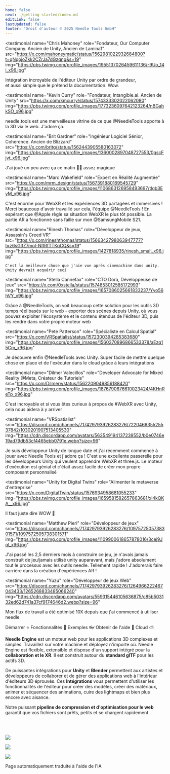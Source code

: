 ```yaml
---
home: false
next: ./getting-started/index.md
editLink: false
lastUpdated: false
footer: "Droit d'auteur © 2025 Needle Tools GmbH"
---
```


<discountbanner fallback_image="/docs/imgs/banner.webp" /> 

<quoteslides>

<testimonial
  name="Chris Mahoney"
  role="Fondateur, Our Computer Company. Ancien de Unity, Ancien de Lamina1"
  src="https://x.com/mahoneymatic/status/1562981022932684800?t=qNqojoZkk2CZrJa7dGzqng&s=19"
  img="https://pbs.twimg.com/profile_images/1955137026459611136/-9Uo_14i_x96.jpg"
>
Intégration incroyable de l'éditeur Unity par ordre de grandeur,  
  et aussi simple que le prétend la documentation. Wow.
</testimonial>

<testimonial 
  name="Kevin Curry" 
  role="Fondateur, Intangible.ai. Ancien de Unity"
  src="https://x.com/kmcurry/status/1574333302022062080"
  img="https://pbs.twimg.com/profile_images/1773236097642123264/nBGahkSO_x96.jpg"
>
needle.tools est une merveilleuse vitrine de ce que @NeedleTools apporte à la 3D via le web. J'adore ça.
</testimonial>

<testimonial
  name="Brit Gardner"
  role="Ingénieur Logiciel Sénior, Coherence. Ancien de Blizzard"
  src="https://x.com/britg/status/1562443905580163072"
  img="https://pbs.twimg.com/profile_images/1360002897048727553/0gscFjvt_x96.jpg"
>
J'ai joué un peu avec ça ce matin 🤯🤯 assez magique
</testimonial>

<testimonial
  name="Marc Wakefield"
  role="Expert en Réalité Augmentée"
  src="https://x.com/mrm_design/status/1567391880169545729"
  img="https://pbs.twimg.com/profile_images/1106863126958493697/tlgb3EyM_x96.jpg"
>
C'est énorme pour WebXR et les expériences 3D partagées et immersives ! Merci beaucoup d'avoir travaillé sur cela, l'équipe @NeedleTools ! En espérant que @Apple
 règle sa situation WebXR le plus tôt possible. La partie AR a fonctionné sans faille sur mon @SamsungMobile S21.
</testimonial>

<testimonial
  name="Rinesh Thomas"
  role="Développeur de jeux, Assassin's Creed VR"
  src="https://x.com/rineshthomas/status/1566342798063947777?t=z6sG3Z7mol-NfIRfTTKqCQ&s=19"
  img="https://pbs.twimg.com/profile_images/1427818935/rinesh_small_x96.jpg"
>
    C'est la meilleure chose que j'aie vue après cinemachine dans unity. Unity devrait acquérir ceci
</testimonial>

<testimonial
  name="Stella Cannefax"
  role="CTO Dora, Développeuse de jeux"
  src="https://x.com/0xstella/status/1574853012585172993"
  img="https://pbs.twimg.com/profile_images/1657086025661833237/Yyo56hVY_x96.jpg"
>
Grâce à @NeedleTools, on voit beaucoup cette solution pour les outils 3D temps réel basés sur le web - exporter des scènes depuis Unity, où vous pouvez exploiter l'écosystème et le contenu étendus de l'éditeur 3D, puis les rendre dans votre propre moteur web
</testimonial>

<testimonial
  name="Pete Patterson" 
  role="Spécialiste en Calcul Spatial"
  src="https://x.com/VRSpatialist/status/1572300394285383680"
  img="https://pbs.twimg.com/profile_images/1560370896866533378/aEzq15Cm_x96.jpg"
>
Je découvre enfin @NeedleTools avec Unity. Super facile de mettre quelque chose en place et de l'exécuter dans le cloud grâce à leurs
 intégrations
</testimonial>

<testimonial 
  name="Dilmer Valecillos" 
  role="Developer Advocate for Mixed Reality @Meta, Créateur de Tutoriels"
  src="https://x.com/Dilmerv/status/1562209049856188420"
  img="https://pbs.twimg.com/profile_images/1876790676610023424/4KHnReTp_x96.jpg"
>
 C'est incroyable et si vous êtes curieux à propos de #WebXR avec Unity, cela nous aidera à y arriver
</testimonial>

<testimonial 
  name="VRSpatialist" 
  src="https://discord.com/channels/717429793926283276/722046635525537842/1030201907513405530"
  img="https://cdn.discordapp.com/avatars/563549194137239552/b0e0746e19ad79db53cf4465ebb0791e.webp?size=96"
>
 Je suis développeur Unity de longue date et j'ai récemment commencé à jouer avec Needle Tools et j'adore ça ! C'est une excellente passerelle pour les développeurs Unity qui veulent apprendre WebXR et three.js. Le moteur d'exécution est génial et c'était assez facile de créer mon propre composant personnalisé
</testimonial>

<testimonial
  name="Unity for Digital Twins"
  role="Alimenter le metaverse d'entreprise"
  src="https://x.com/DigitalTwin/status/1576934958681055233"
  img="https://pbs.twimg.com/profile_images/1659581582657863681/xl4kQKA__x96.jpg"
>
Il faut juste dire WOW 🤩
</testimonial>

<testimonial
  name="Matthew Pieri" 
  role="Développeur de jeux"
  src="https://discord.com/channels/717429793926283276/1097572505738301571/1097572505738301571"
  img="https://pbs.twimg.com/profile_images/1109900618657878016/3cej9Jql_x96.jpg"
>
J'ai passé les 2,5 derniers mois à construire ce jeu, je n'avais jamais construit de jeu/jamais utilisé unity auparavant, mais j'adore absolument tout le processus avec les outils needle. Tellement rapide ! J'adorerais faire carrière dans la création d'expériences AR ! 
</testimonial>

<testimonial 
  name="Yuzu" 
  role="Développeur de jeux Web"
  src="https://discord.com/channels/717429793926283276/1264966222467043433/1265268833485066240"
  img="https://cdn.discordapp.com/avatars/559315446105636875/c85b503132ed62d741a37cf9174646d2.webp?size=96"
>
Mon flux de travail a été optimisé 10X depuis que j'ai commencé à utiliser needle
</testimonial>  

</quoteslides>



<actiongroup>
    <action href="getting-started/">
    Démarrer ⭐
    </action>
    <action href="features-overview">
    Fonctionnalités 🎨
    </action>
    <action href="https://engine.needle.tools/samples?utm_source=needle_docs&utm_content=actionbutton">
    Exemples 👓
    </action>
    <action subtitle="avec support IA" href="https://forum.needle.tools?utm_source=needle_docs&utm_content=actionbutton">
    Obtenir de l'aide 💬
    </action>
    <action href="https://cloud.needle.tools">
    Cloud ⛅️
    </action>
</actiongroup>



**Needle Engine** est un moteur web pour les applications 3D complexes et simples. Travaillez sur votre machine et déployez n'importe où. Needle Engine est flexible, extensible et dispose d'un support intégré pour la **collaboration et le XR**. Il est construit autour du **standard glTF** pour les actifs 3D. 

De puissantes intégrations pour **Unity** et **Blender** permettent aux artistes et développeurs de collaborer et de gérer des applications web à l'intérieur d'éditeurs 3D éprouvés. Ces **Intégrations** vous permettent d'utiliser les fonctionnalités de l'éditeur pour créer des modèles, créer des matériaux, animer et séquencer des animations, cuire des lightmaps et bien plus encore avec aisance. 

Notre puissant **pipeline de compression et d'optimisation pour le web** garantit que vos fichiers sont prêts, petits et se chargent rapidement.


<!-- <video-embed src="https://www.youtube.com/watch?v=p83q4siNeWo" /> -->
 
 <br/>
 <br/>

<actiongroup>

  
<a class="no-external-link-icon" href="https://www.npmjs.com/package/@needle-tools/engine"><img src="https://img.shields.io/npm/v/@needle-tools/engine?style=flat&colorA=ddd&colorB=ddd"/></a>

<a class="no-external-link-icon" href="https://engine.needle.tools/docs/getting-started/"><img src="https://img.shields.io/npm/dt/@needle-tools/engine.svg?style=flat&colorA=ddd&colorB=ddd"/></a>


<a class="no-external-link-icon" href="https://discord.needle.tools"><img src="https://img.shields.io/discord/717429793926283276?style=flat&colorA=ddd&colorB=ddd&label=discord&logo=discord&logoColor=ffffff"></a>
  

</actiongroup>




<p></p> 
<copyright></copyright>

<ClientOnly>
<removeserviceworker/>
</ClientOnly>

Page automatiquement traduite à l'aide de l'IA